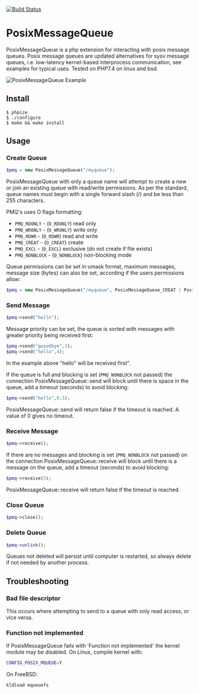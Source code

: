 [![Build Status](https://travis-ci.org/gnatsnapper/PosixMessageQueue.svg?branch=master)](https://travis-ci.org/gnatsnapper/PosixMessageQueue)

PosixMessageQueue
======

PosixMessageQueue is a php extension for interacting with posix message queues.  Posix message queues are updated alternatives for sysv message queues, i.e. low-latency kernel-based interprocess communication, see examples for typical uses. Tested on PHP7.4 on linux and bsd.

![PosixMessageQueue Example](img/PosixMessageQueue.gif)

## Install

```
$ phpize
$ ./configure
$ make && make install
```

## Usage

### Create Queue

```php
$pmq = new PosixMessageQueue("/myqueue");
```
PosixMessageQueue with only a queue name will attempt to create a new or join an existing queue with read/write permissions.  As per the standard, queue names must begin with a single forward slash (/) and be less than 255 characters.

PMQ's uses O flags formatting:
* ```PMQ_RDONLY``` - (```O_RDONLY```) read only
* ```PMQ_WRONLY``` - (```O_WRONLY```) write only
* ```PMQ_RDWR``` - (```O_RDWR```) read and write
* ```PMQ_CREAT``` - (```O_CREAT```) create
* ```PMQ_EXCL``` - (```O_EXCL```) exclusive (do not create if file exists)
* ```PMQ_NONBLOCK``` - (```O_NONBLOCK```) non-blocking mode

Queue permissions can be set in umask format, maximum messages, message size (bytes) can also be set, according if the users permissions allow:

```php
$pmq = new PosixMessageQueue("/myqueue", PosixMessageQueue_CREAT | PosixMessageQueue_RDWR, 0666, 10, 8192);
```

### Send Message

```php
$pmq->send("hello");
```

Message priority can be set, the queue is sorted with messages with greater priority being received first:

```php
$pmq->send("gooodbye",3);
$pmq->send("hello",4);
```
In the example above "hello" will be received first".

If the queue is full and blocking is set (```PMQ_NONBLOCK``` not passed) the connection PosixMessageQueue::send will block until there is space in the queue, add a timeout (seconds) to avoid blocking:

```php
$pmq->send("hello",0,5);
```
 PosixMessageQueue::send will return false if the timeout is reached. A value of 0 gives no timeout.

### Receive Message

```php
$pmq->receive();
```

If there are no messages and blocking is set (```PMQ_NONBLOCK``` not passed) on the connection PosixMessageQueue::receive will block until there is a message on the queue, add a timeout (seconds) to avoid blocking:


```php
$pmq->receive(5);
```
 PosixMessageQueue::receive will return false if the timeout is reached.


### Close Queue

```php
$pmq->close();
```

### Delete Queue

```php
$pmq->unlink();
```
Queues not deleted will persist until computer is restarted, so always delete if not needed by another process.

## Troubleshooting

### Bad file descriptor
This occurs where attempting to send to a queue with only read access, or vice versa.

### Function not implemented

If PosixMessageQueue fails with 'Function not implemented' the kernel module may be disabled.
On Linux, compile kernel with:

```bash
CONFIG_POSIX_MQUEUE=Y
```

On FreeBSD:
```bash
kldload mqueuefs
```


